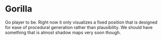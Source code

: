 Gorilla
=======

Go player to be.
Right now it only visualizes a fixed position that is designed for ease of
procedural generation rather than plausibility. We should have something
that is almost shadow maps very soon though.
